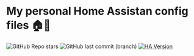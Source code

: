 # My personal Home Assistan config files 🏠🤖

![GitHub Repo stars](https://img.shields.io/github/stars/WillemSpork/home-assistant-config)
![GitHub last commit (branch)](https://img.shields.io/github/last-commit/WillemSpork/home-assistant-config/main)
[![HA Version](https://img.shields.io/badge/Running%20Home%20Asssistant-2023.10.3%20-darkblue)](https://github.com/home-assistant/core/releases)

